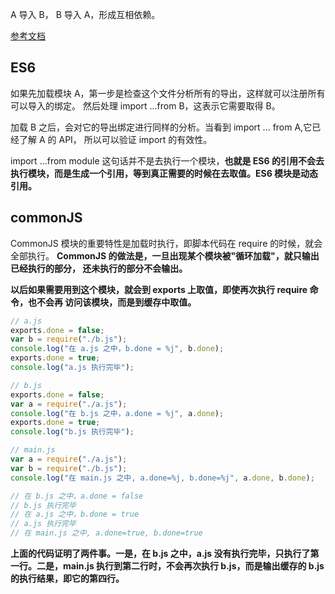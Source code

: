 A 导入 B， B 导入 A，形成互相依赖。

[参考文档](http://www.ruanyifeng.com/blog/2015/11/circular-dependency.html)

## ES6

如果先加载模块 A，第一步是检查这个文件分析所有的导出，这样就可以注册所有可以导入的绑定。
然后处理 import ...from B，这表示它需要取得 B。

加载 B 之后，会对它的导出绑定进行同样的分析。当看到 import ... from A,它已经了解 A 的 API，
所以可以验证 import 的有效性。

import ...from module 这句话并不是去执行一个模块，**也就是 ES6 的引用不会去执行模块，而是生成一个引用，等到真正需要的时候在去取值。ES6 模块是动态引用。**

## commonJS

CommonJS 模块的重要特性是加载时执行，即脚本代码在 require 的时候，就会全部执行。
**CommonJS 的做法是，一旦出现某个模块被"循环加载"，就只输出已经执行的部分，
还未执行的部分不会输出。**

**以后如果需要用到这个模块，就会到 exports 上取值，即使再次执行 require 命令，也不会再 访问该模块，而是到缓存中取值。**

```js
// a.js
exports.done = false;
var b = require("./b.js");
console.log("在 a.js 之中，b.done = %j", b.done);
exports.done = true;
console.log("a.js 执行完毕");
```

```js
// b.js
exports.done = false;
var a = require("./a.js");
console.log("在 b.js 之中，a.done = %j", a.done);
exports.done = true;
console.log("b.js 执行完毕");
```

```js
// main.js
var a = require("./a.js");
var b = require("./b.js");
console.log("在 main.js 之中, a.done=%j, b.done=%j", a.done, b.done);

// 在 b.js 之中，a.done = false
// b.js 执行完毕
// 在 a.js 之中，b.done = true
// a.js 执行完毕
// 在 main.js 之中, a.done=true, b.done=true
```

**上面的代码证明了两件事。一是，在 b.js 之中，a.js 没有执行完毕，只执行了第一行。二是，main.js 执行到第二行时，不会再次执行 b.js，而是输出缓存的 b.js 的执行结果，即它的第四行。**
